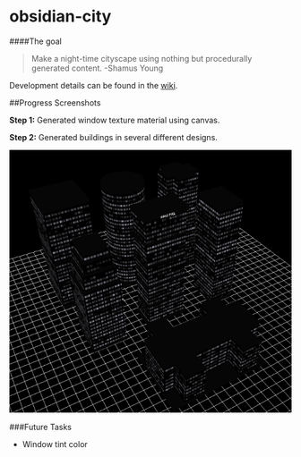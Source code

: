 obsidian-city
=============

####The goal
> Make a night-time cityscape using nothing but procedurally
generated content. -Shamus Young

Development details can be found in the [wiki](https://github.com/codenameyau/obsidian-city/wiki).

##Progress Screenshots

**Step 1:**
Generated window texture material using canvas.

**Step 2:**
Generated buildings in several different designs.

![Screenshot of Buildings](https://raw.githubusercontent.com/codenameyau/obsidian-city/master/screenshot/11-02-2014.jpg)

###Future Tasks
- Window tint color
